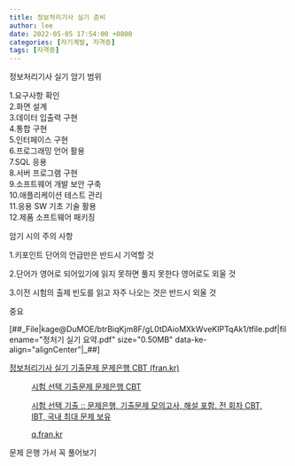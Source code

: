```yaml
---
title: 정보처리기사 실기 준비
author: lee
date: 2022-05-05 17:54:00 +0800
categories: [자기계발, 자격증]
tags: [자격증]
---
```


<p data-ke-size="size16">정보처리기사 실기 암기 범위</p>
 
<p data-ke-size="size16">1.요구사항 확인 <br />2.화면 설계 <br />3.데이터 입출력 구현 <br />4.통합 구현 <br />5.인터페이스 구현 <br />6.프로그래밍 언어 활용 <br />7.SQL 응용 <br />8.서버 프로그램 구현 <br />9.소프트웨어 개발 보안 구축 <br />10.애플리케이션 테스트 관리 <br />11.응용 SW 기초 기술 활용 <br />12.제품 소프트웨어 패키징</p>
 
<p data-ke-size="size16">암기 시의 주의 사항</p>
<p data-ke-size="size16">1.키포인트 단어의 언급만은 반드시 기억할 것</p>
<p data-ke-size="size16">2.단어가 영어로 되어있기에 읽지 못하면 풀지 못한다 영어로도 외울 것</p>
<p data-ke-size="size16">3.이전 시험의 출제 빈도를 읽고 자주 나오는 것은 반드시 외울 것</p>
 
<p data-ke-size="size16">중요</p>
<p>[##_File|kage@DuMOE/btrBiqKjm8F/gL0tDAioMXkWveKIPTqAk1/tfile.pdf|filename="정처기 실기 요약.pdf" size="0.50MB" data-ke-align="alignCenter"|_##]</p>
<p data-ke-size="size16"><a href="https://q.fran.kr/%EC%8B%9C%ED%97%98/%EC%A0%95%EB%B3%B4%EC%B2%98%EB%A6%AC%EA%B8%B0%EC%82%AC%20%EC%8B%A4%EA%B8%B0">정보처리기사 실기 기출문제 문제은행 CBT (fran.kr)</a></p>
<figure id="og_1651758951314" contenteditable="false" data-ke-type="opengraph" data-ke-align="alignCenter" data-og-type="website" data-og-title="시험 선택 기출문제 문제은행 CBT" data-og-description="시험 선택 기출 :: 문제은행, 기출문제 모의고사, 해설 포함. 전 회차 CBT, IBT, 국내 최대 문제 보유" data-og-host="q.fran.kr" data-og-source-url="https://q.fran.kr/%EC%8B%9C%ED%97%98/%EC%A0%95%EB%B3%B4%EC%B2%98%EB%A6%AC%EA%B8%B0%EC%82%AC%20%EC%8B%A4%EA%B8%B0" data-og-url="https://q.fran.kr" data-og-image="https://scrap.kakaocdn.net/dn/byRkpr/hyOhAEuZKb/4rBGYGHykokexNMPZmjP1K/img.png?width=518&amp;height=430&amp;face=0_0_518_430"><a href="https://q.fran.kr/%EC%8B%9C%ED%97%98/%EC%A0%95%EB%B3%B4%EC%B2%98%EB%A6%AC%EA%B8%B0%EC%82%AC%20%EC%8B%A4%EA%B8%B0" target="_blank" rel="noopener" data-source-url="https://q.fran.kr/%EC%8B%9C%ED%97%98/%EC%A0%95%EB%B3%B4%EC%B2%98%EB%A6%AC%EA%B8%B0%EC%82%AC%20%EC%8B%A4%EA%B8%B0">
<div class="og-image" style="background-image: url('https://scrap.kakaocdn.net/dn/byRkpr/hyOhAEuZKb/4rBGYGHykokexNMPZmjP1K/img.png?width=518&amp;height=430&amp;face=0_0_518_430');"> </div>
<div class="og-text">
<p class="og-title" data-ke-size="size16">시험 선택 기출문제 문제은행 CBT</p>
<p class="og-desc" data-ke-size="size16">시험 선택 기출 :: 문제은행, 기출문제 모의고사, 해설 포함. 전 회차 CBT, IBT, 국내 최대 문제 보유</p>
<p class="og-host" data-ke-size="size16">q.fran.kr</p>
</div>
</a></figure>
<p data-ke-size="size16">문제 은행 가서 꼭 풀어보기</p>
